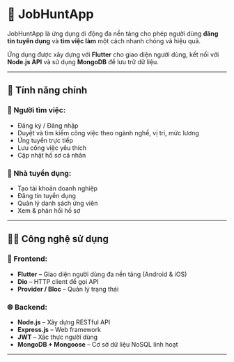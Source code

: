 # 💼 JobHuntApp

JobHuntApp là ứng dụng di động đa nền tảng cho phép người dùng **đăng tin tuyển dụng** và **tìm việc làm** một cách nhanh chóng và hiệu quả.

Ứng dụng được xây dựng với **Flutter** cho giao diện người dùng, kết nối với **Node.js API** và sử dụng **MongoDB** để lưu trữ dữ liệu.

---

## 🚀 Tính năng chính

### 👤 Người tìm việc:
- Đăng ký / Đăng nhập
- Duyệt và tìm kiếm công việc theo ngành nghề, vị trí, mức lương
- Ứng tuyển trực tiếp
- Lưu công việc yêu thích
- Cập nhật hồ sơ cá nhân

### 🏢 Nhà tuyển dụng:
- Tạo tài khoản doanh nghiệp
- Đăng tin tuyển dụng
- Quản lý danh sách ứng viên
- Xem & phản hồi hồ sơ

---

## 🧑‍💻 Công nghệ sử dụng

### 📱 Frontend:
- **Flutter** – Giao diện người dùng đa nền tảng (Android & iOS)
- **Dio** – HTTP client để gọi API
- **Provider / Bloc** – Quản lý trạng thái

### 🌐 Backend:
- **Node.js** – Xây dựng RESTful API
- **Express.js** – Web framework
- **JWT** – Xác thực người dùng
- **MongoDB + Mongoose** – Cơ sở dữ liệu NoSQL linh hoạt

---
